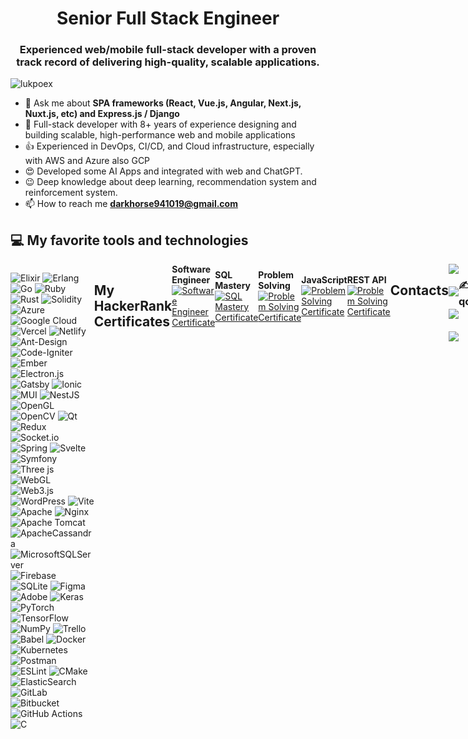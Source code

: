 <h1 align="center">Senior Full Stack Engineer</h1>
<h3 align="center">Experienced web/mobile full-stack developer with a proven track record of delivering high-quality, scalable applications.</h3>

<p align="left"> <img src="https://komarev.com/ghpvc/?username=lukpoex&label=Profile%20views&color=0e75b6&style=flat" alt="lukpoex" /> </p>

- 💬 Ask me about **SPA frameworks (React, Vue.js, Angular, Next.js, Nuxt.js, etc) and Express.js / Django**
- 🔭 Full-stack developer with 8+ years of experience designing and building scalable, high-performance web and mobile applications
- 👍 Experienced in DevOps, CI/CD, and Cloud infrastructure, especially with AWS and Azure also GCP
- 😍 Developed some AI Apps and integrated with web and ChatGPT.
- 😉 Deep knowledge about deep learning, recommendation system and reinforcement system.
- 📫 How to reach me **darkhorse941019@gmail.com**

## 💻 My favorite tools and technologies
<div style="display: flex; align-items: flex-start; align: center">
<table align="center">
  <tr>
    <td align="center" width="96">
        <img src="https://techstack-generator.vercel.app/react-icon.svg" alt="icon" width="65" height="65" />
      <br><b>React</b>
    </td>
    <td align="center" width="96">
      <a href="#macropower-tech">
        <img src="https://techstack-generator.vercel.app/python-icon.svg" alt="icon" width="65" height="65" />
      </a>
      <br>Python
    </td>
    <td align="center" width="96">
        <img src="https://techstack-generator.vercel.app/js-icon.svg" alt="icon" width="65" height="65" />
      <br><b>JavaScript</b>
    </td>
    <td align="center" width="96">
        <img src="https://techstack-generator.vercel.app/cpp-icon.svg" alt="icon" width="65" height="65" />
      <br>C++
    </td>
    <td align="center" width="96">
        <img src="https://techstack-generator.vercel.app/webpack-icon.svg" alt="icon" width="65" height="65" />
      <br>Webpack
    </td>
    <td align="center" width="96">
        <img src="https://techstack-generator.vercel.app/mysql-icon.svg" alt="icon" width="65" height="65" />
      <br>MySQL
    </td>
    <td align="center" width="96">
        <img src="https://techstack-generator.vercel.app/ts-icon.svg" alt="icon" width="65" height="65" />
      <br>TypeScript
    </td>
    <td align="center" width="96">
        <img src="https://techstack-generator.vercel.app/aws-icon.svg" alt="icon" width="65" height="65" />
      <br>AWS
    </td>
    <td align="center" width="96">
        <img src="https://skillicons.dev/icons?i=ai" alt="icon" width="65" height="65" />
      <br>AI
    </td>
  </tr>
  <tr>
  <td align="center" width="96">
        <img src="https://techstack-generator.vercel.app/django-icon.svg" alt="icon" width="65" height="65" />
      <br>Django
    <td align="center" width="96">
        <img src="https://techstack-generator.vercel.app/github-icon.svg" alt="icon" width="65" height="65" />
      <br>Github
    </td>
    <td align="center" width="96">
        <img src="https://techstack-generator.vercel.app/csharp-icon.svg" alt="icon" width="65" height="65" />
      <br>C#
    </td>
    <td align="center"  width="96">
        <img src="https://skillicons.dev/icons?i=laravel" width="48" height="48" alt="Laravel" />
      <br><b>Laravel</b>
    </td>
    <td align="center"  width="96">
        <img src="https://raw.githubusercontent.com/devicons/devicon/master/icons/java/java-original.svg" width="48" height="48" alt="HTML5" />
      <br>Java
    </td>
    <td align="center" width="96">
        <img src="https://skillicons.dev/icons?i=css" width="48" height="48" alt="css" />
      <br>CSS
    </td>
    <td align="center"  width="96">
        <img src="https://skillicons.dev/icons?i=bootstrap" width="48" height="48" alt="bootstrap" />
      <br>Bootstrap
    </td>
    <td align="center" width="96">
        <img src="https://skillicons.dev/icons?i=tailwind" width="48" height="48" alt="tailwind" />
      <br><b>Tailwind</b>
    </td>
    <td align="center" width="96">
        <img src="https://skillicons.dev/icons?i=jquery" width="48" height="48" alt="jQuery" />
      <br>jQuery
    </td>
  </tr>
 <tr>
      <td align="center" width="96">
        <img src="https://skillicons.dev/icons?i=mongodb" width="48" height="48" alt="MongoDB" />
      <br>MongoDB
    </td>
        <td align="center" width="96">
        <img src="https://skillicons.dev/icons?i=nodejs" width="48" height="48" alt="Nodejs" />
      <br><b>Nodejs</b>
      </td>
    <td align="center" width="96">
        <img src="https://skillicons.dev/icons?i=php" width="48" height="48" alt="PHP" />
      <br>PHP
    </td>
            <td align="center" width="96">
        <img src="https://www.vectorlogo.zone/logos/nuxtjs/nuxtjs-icon.svg" width="48" height="48" alt="VsCode" />
      <br><b>Nuxt.js</b>
    </td>
              <td align="center" width="96">
        <img src="https://www.vectorlogo.zone/logos/flutterio/flutterio-icon.svg" width="48" height="48" alt="WordPress" />
      <br>Flutter
    </td>
              <td align="center" width="96">
        <img src="https://skillicons.dev/icons?i=vue" width="48" height="48" alt="Vue" />
      <br><b>Vue</b>
    </td>
              <td align="center" width="96">
        <img src="https://skillicons.dev/icons?i=sass" width="48" height="48" alt="Sass" />
      <br>Sass
    </td>
              <td align="center" width="96">
        <img src="https://skillicons.dev/icons?i=graphql" width="48" height="48" alt="MySQL" />
      <br>GraphQL
    </td>
    <td align="center" width="96">
        <img src="https://skillicons.dev/icons?i=postgres" width="48" height="48" alt="PostgreSQL" />
      <br>PostgreSQL
    </td>
 </tr>
  <tr>
      <td align="center" width="96">
        <img src="https://angular.io/assets/images/logos/angular/angular.svg" width="48" height="48" alt="Angular" />
      <br>Angular
    </td>
        <td align="center" width="96">
        <img src="https://raw.githubusercontent.com/devicons/devicon/master/icons/backbonejs/backbonejs-original-wordmark.svg" width="48" height="48" alt="Nodejs" />
      <br>Backbone.js
      </td>
    <td align="center" width="96">
        <img src="https://raw.githubusercontent.com/devicons/devicon/master/icons/redis/redis-original-wordmark.svg" width="48" height="48" alt="PHP" />
      <br>Redis
    </td>
            <td align="center" width="96">
        <img src="https://reactnative.dev/img/header_logo.svg" width="48" height="48" alt="VsCode" />
      <br>React Native
    </td>
              <td align="center" width="96">
        <img src="https://raw.githubusercontent.com/devicons/devicon/master/icons/express/express-original-wordmark.svg" width="48" height="48" alt="WordPress" />
      <br><b>Express.js</b>
    </td>
              <td align="center" width="96">
        <img src="https://raw.githubusercontent.com/devicons/devicon/master/icons/dot-net/dot-net-original-wordmark.svg" width="48" height="48" alt="Vue" />
      <br>.NET
    </td>
              <td align="center" width="96">
        <img src="https://www.vectorlogo.zone/logos/firebase/firebase-icon.svg" width="48" height="48" alt="Sass" />
      <br>Firebase
    </td>
              <td align="center" width="96">
        <img src="https://www.vectorlogo.zone/logos/heroku/heroku-icon.svg" width="48" height="48" alt="MySQL" />
      <br><b>Heroku</b>
    </td>
    <td align="center" width="96">
        <img src="https://cdn.worldvectorlogo.com/logos/nextjs-2.svg" width="48" height="48" alt="PostgreSQL" />
      <br><b>Next.js</b>
    </td>
 </tr>
</table>
  
#### 
![Elixir](https://img.shields.io/badge/elixir-%234B275F.svg?style=plastic&logo=elixir&logoColor=white)
![Erlang](https://img.shields.io/badge/Erlang-white.svg?style=plastic&logo=erlang&logoColor=a90533)
![Go](https://img.shields.io/badge/go-%2300ADD8.svg?style=plastic&logo=go&logoColor=white)
![Ruby](https://img.shields.io/badge/ruby-%23CC342D.svg?style=plastic&logo=ruby&logoColor=white)
![Rust](https://img.shields.io/badge/rust-%23000000.svg?style=plastic&logo=rust&logoColor=white)
![Solidity](https://img.shields.io/badge/Solidity-%23363636.svg?style=plastic&logo=solidity&logoColor=white)
![Azure](https://img.shields.io/badge/azure-%230072C6.svg?style=plastic&logo=microsoftazure&logoColor=white)
![Google Cloud](https://img.shields.io/badge/GoogleCloud-%234285F4.svg?style=plastic&logo=google-cloud&logoColor=white)
![Vercel](https://img.shields.io/badge/vercel-%23000000.svg?style=plastic&logo=vercel&logoColor=white)
![Netlify](https://img.shields.io/badge/netlify-%23000000.svg?style=plastic&logo=netlify&logoColor=#00C7B7)
![Ant-Design](https://img.shields.io/badge/-AntDesign-%230170FE?style=plastic&logo=ant-design&logoColor=white)
![Code-Igniter](https://img.shields.io/badge/CodeIgniter-%23EF4223.svg?style=plastic&logo=codeIgniter&logoColor=white)
![Ember](https://img.shields.io/badge/ember-1C1E24?style=plastic&logo=ember.js&logoColor=#D04A37)
![Electron.js](https://img.shields.io/badge/Electron-191970?style=plastic&logo=Electron&logoColor=white)
![Gatsby](https://img.shields.io/badge/Gatsby-%23663399.svg?style=plastic&logo=gatsby&logoColor=white)
![Ionic](https://img.shields.io/badge/Ionic-%233880FF.svg?style=plastic&logo=Ionic&logoColor=white)
![MUI](https://img.shields.io/badge/MUI-%230081CB.svg?style=plastic&logo=mui&logoColor=white)
![NestJS](https://img.shields.io/badge/nestjs-%23E0234E.svg?style=plastic&logo=nestjs&logoColor=white)
![OpenGL](https://img.shields.io/badge/OpenGL-%23FFFFFF.svg?style=plastic&logo=opengl)
![OpenCV](https://img.shields.io/badge/opencv-%23white.svg?style=plastic&logo=opencv&logoColor=white)
![Qt](https://img.shields.io/badge/Qt-%23217346.svg?style=plastic&logo=Qt&logoColor=white)
![Redux](https://img.shields.io/badge/redux-%23593d88.svg?style=plastic&logo=redux&logoColor=white)
![Socket.io](https://img.shields.io/badge/Socket.io-black?style=plastic&logo=socket.io&badgeColor=010101)
![Spring](https://img.shields.io/badge/spring-%236DB33F.svg?style=plastic&logo=spring&logoColor=white)
![Svelte](https://img.shields.io/badge/svelte-%23f1413d.svg?style=plastic&logo=svelte&logoColor=white)
![Symfony](https://img.shields.io/badge/symfony-%23000000.svg?style=plastic&logo=symfony&logoColor=white)
![Three js](https://img.shields.io/badge/threejs-black?style=plastic&logo=three.js&logoColor=white)
![WebGL](https://img.shields.io/badge/WebGL-990000?logo=webgl&logoColor=white&style=plastic)
![Web3.js](https://img.shields.io/badge/web3.js-F16822?style=plastic&logo=web3.js&logoColor=white)
![WordPress](https://img.shields.io/badge/WordPress-%23117AC9.svg?style=plastic&logo=WordPress&logoColor=white)
![Vite](https://img.shields.io/badge/vite-%23646CFF.svg?style=plastic&logo=vite&logoColor=white)
![Apache](https://img.shields.io/badge/apache-%23D42029.svg?style=plastic&logo=apache&logoColor=white)
![Nginx](https://img.shields.io/badge/nginx-%23009639.svg?style=plastic&logo=nginx&logoColor=white)
![Apache Tomcat](https://img.shields.io/badge/apache%20tomcat-%23F8DC75.svg?style=plastic&logo=apache-tomcat&logoColor=black)
![ApacheCassandra](https://img.shields.io/badge/cassandra-%231287B1.svg?style=plastic&logo=apache-cassandra&logoColor=white)
![MicrosoftSQLServer](https://img.shields.io/badge/Microsoft%20SQL%20Server-CC2927?style=plastic&logo=microsoft%20sql%20server&logoColor=white)
![Firebase](https://img.shields.io/badge/firebase-a08021?style=plastic&logo=firebase&logoColor=ffcd34)
![SQLite](https://img.shields.io/badge/sqlite-%2307405e.svg?style=plastic&logo=sqlite&logoColor=white) 
![Figma](https://img.shields.io/badge/figma-%23F24E1E.svg?style=plastic&logo=figma&logoColor=white)
![Adobe](https://img.shields.io/badge/adobe-%23FF0000.svg?style=plastic&logo=adobe&logoColor=white)
![Keras](https://img.shields.io/badge/Keras-%23D00000.svg?style=plastic&logo=Keras&logoColor=white)
![PyTorch](https://img.shields.io/badge/PyTorch-%23EE4C2C.svg?style=plastic&logo=PyTorch&logoColor=white)
![TensorFlow](https://img.shields.io/badge/TensorFlow-%23FF6F00.svg?style=plastic&logo=TensorFlow&logoColor=white)
![NumPy](https://img.shields.io/badge/numpy-%23013243.svg?style=plastic&logo=numpy&logoColor=white)
![Trello](https://img.shields.io/badge/Trello-%23026AA7.svg?style=plastic&logo=Trello&logoColor=white)
![Babel](https://img.shields.io/badge/Babel-F9DC3e?style=plastic&logo=babel&logoColor=black)
![Docker](https://img.shields.io/badge/docker-%230db7ed.svg?style=plastic&logo=docker&logoColor=white)
![Kubernetes](https://img.shields.io/badge/kubernetes-%23326ce5.svg?style=plastic&logo=kubernetes&logoColor=white)
![Postman](https://img.shields.io/badge/Postman-FF6C37?style=plastic&logo=postman&logoColor=white)
![ESLint](https://img.shields.io/badge/ESLint-4B3263?style=plastic&logo=eslint&logoColor=white) 
![CMake](https://img.shields.io/badge/CMake-%23008FBA.svg?style=plastic&logo=cmake&logoColor=white)
![ElasticSearch](https://img.shields.io/badge/-ElasticSearch-005571?style=plastic&logo=elasticsearch)
![GitLab](https://img.shields.io/badge/gitlab-%23181717.svg?style=plastic&logo=gitlab&logoColor=white)
![Bitbucket](https://img.shields.io/badge/bitbucket-%230047B3.svg?style=plastic&logo=bitbucket&logoColor=white)
![GitHub Actions](https://img.shields.io/badge/github%20actions-%232671E5.svg?style=plastic&logo=githubactions&logoColor=white)
![C](https://img.shields.io/badge/c-%2300599C.svg?style=plastic&logo=c&logoColor=white)
<br><br>

<!--
## Github Stats
<p align = "center">
  <img src = "https://github-readme-stats.vercel.app/api?username=darkhorse941019&show_icons=true&&include_all_commits=true&count_private=true&theme=light&line_height=27">
  <img src = "https://github-readme-stats.vercel.app/api/top-langs/?username=darkhorse941019&langs_count=8&layout=compact&theme=light&include_all_commits=true&line_height=27">
  </a>
  
<p align="center" style="margin-bottom: 10px;">
    <img src="https://github-profile-trophy.vercel.app/?username=darkhorse941019&column=7&theme=light"/>
</p>
</p>
</details>
-->

## My HackerRank Certificates
<div style="display: flex; justify-content: center; align-items: center;">
    <div>
        <b>Software Engineer</b>
        <a href="https://www.hackerrank.com/certificates/a6ea21293320">
            <img src="https://img.shields.io/badge/View_Certificate-0077B5?style=for-the-badge&logo=hackerrank&logoColor=white" alt="Software Engineer Certificate" />
        </a>
    </div>
    <div>
        <b>SQL Mastery</b>
        <a href="https://www.hackerrank.com/certificates/6bf29e1e2e84">
            <img src="https://img.shields.io/badge/View_Certificate-0077B5?style=for-the-badge&logo=hackerrank&logoColor=white" alt="SQL Mastery Certificate"/>
        </a>
    </div>
    <div>
        <b>Problem Solving</b>
        <a href="https://www.hackerrank.com/certificates/5917ef6ebe6a">
            <img src="https://img.shields.io/badge/View_Certificate-0077B5?style=for-the-badge&logo=hackerrank&logoColor=white" alt="Problem Solving Certificate"/>
        </a>
    </div>
    <div>
        <b>JavaScript</b>
        <a href="https://www.hackerrank.com/certificates/b6c8372f3d1a">
            <img src="https://img.shields.io/badge/View_Certificate-0077B5?style=for-the-badge&logo=hackerrank&logoColor=white" alt="Problem Solving Certificate"/>
        </a>
    </div>
    <div>
      <b>REST API</b>
      <a href="https://www.hackerrank.com/certificates/5972dee878b8">
          <img src="https://img.shields.io/badge/View_Certificate-0077B5?style=for-the-badge&logo=hackerrank&logoColor=white" alt="Problem Solving Certificate"/>
      </a>
    </div>
</div>


## Contacts
<div align="center"> 
  <a href="mailto:darkhorse941019@gmail.com" target="_blank" rel="noopener noreferrer"><img src="https://img.icons8.com/fluency/2x/gmail-new.png"  width="40" /></a>
  &nbsp;
   <a href="https://www.linkedin.com/in/" target="_blank" rel="noopener noreferrer"><img src="https://img.icons8.com/color/2x/linkedin.png"  width="40" /></a>
  &nbsp;
  <a href="https://join.skype.com/invite/live:.cid.4adfce262c36469" target="_blank" rel="noopener noreferrer"><img src="https://img.icons8.com/color/2x/skype.png"  width="40" /></a>
  &nbsp;
  <a href="https://t.me/Crxlife" target="_blank" rel="noopener noreferrer"><img src="https://img.icons8.com/color/2x/telegram-app.png"  width="40" /></a>
  &nbsp;
</div>

### ✍️ Dev qoutes
![](https://quotes-github-readme.vercel.app/api?type=horizontal&theme=radical)
